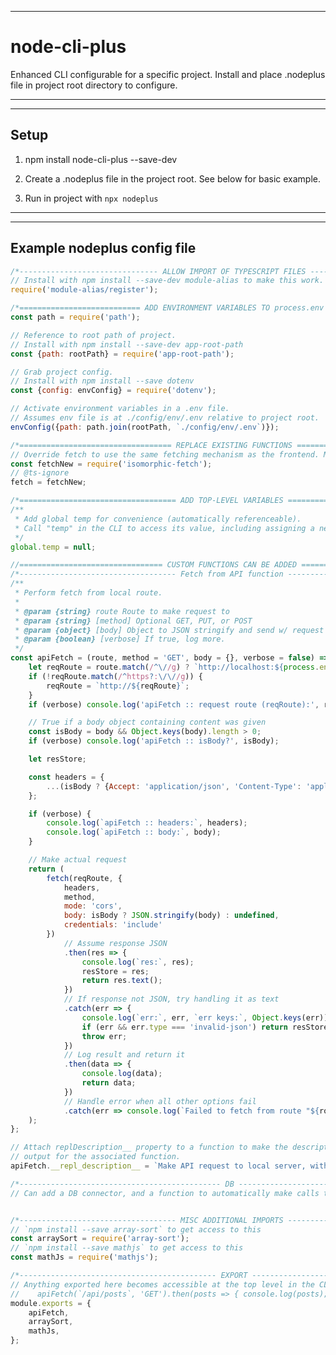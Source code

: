 ----------------------------------------------------------------------------------------------------
# node-cli-plus

Enhanced CLI configurable for a specific project.
Install and place .nodeplus file in project root directory to configure.

----------------------------------------------------------------------------------------------------
----------------------------------------------------------------------------------------------------

Setup
-----

1. npm install node-cli-plus --save-dev

2. Create a .nodeplus file in the project root. See below for basic example.

3. Run in project with `npx nodeplus`

----------------------------------------------------------------------------------------------------
----------------------------------------------------------------------------------------------------
Example nodeplus config file
----------------------------

```javascript
/*------------------------------- ALLOW IMPORT OF TYPESCRIPT FILES -------------------------------*/
// Install with npm install --save-dev module-alias to make this work.
require('module-alias/register');

/*=========================== ADD ENVIRONMENT VARIABLES TO process.env ===========================*/
const path = require('path');

// Reference to root path of project.
// Install with npm install --save-dev app-root-path
const {path: rootPath} = require('app-root-path');

// Grab project config.
// Install with npm install --save dotenv
const {config: envConfig} = require('dotenv');

// Activate environment variables in a .env file.
// Assumes env file is at ./config/env/.env relative to project root.
envConfig({path: path.join(rootPath, `./config/env/.env`)});

/*================================== REPLACE EXISTING FUNCTIONS ==================================*/
// Override fetch to use the same fetching mechanism as the frontend. Must ts-ignore for this to work.
const fetchNew = require('isomorphic-fetch');
// @ts-ignore
fetch = fetchNew;

/*=================================== ADD TOP-LEVEL VARIABLES ====================================*/
/**
 * Add global temp for convenience (automatically referenceable).
 * Call "temp" in the CLI to access its value, including assigning a new value
 */
global.temp = null;

//================================ CUSTOM FUNCTIONS CAN BE ADDED =================================//
/*----------------------------------- Fetch from API function ------------------------------------*/
/**
 * Perform fetch from local route.
 *
 * @param {string} route Route to make request to
 * @param {string} [method] Optional GET, PUT, or POST
 * @param {object} [body] Object to JSON stringify and send w/ request (if POST or PUT)
 * @param {boolean} [verbose] If true, log more.
 */
const apiFetch = (route, method = 'GET', body = {}, verbose = false) => {
    let reqRoute = route.match(/^\//g) ? `http://localhost:${process.env['PORT']}${route}` : route;
    if (!reqRoute.match(/^https?:\/\//g)) {
        reqRoute = `http://${reqRoute}`;
    }
    if (verbose) console.log('apiFetch :: request route (reqRoute):', reqRoute);

    // True if a body object containing content was given
    const isBody = body && Object.keys(body).length > 0;
    if (verbose) console.log('apiFetch :: isBody?', isBody);

    let resStore;

    const headers = {
        ...(isBody ? {Accept: 'application/json', 'Content-Type': 'application/json'} : {})
    };

    if (verbose) {
        console.log(`apiFetch :: headers:`, headers);
        console.log(`apiFetch :: body:`, body);
    }

    // Make actual request
    return (
        fetch(reqRoute, {
            headers,
            method,
            mode: 'cors',
            body: isBody ? JSON.stringify(body) : undefined,
            credentials: 'include'
        })
            // Assume response JSON
            .then(res => {
                console.log(`res:`, res);
                resStore = res;
                return res.text();
            })
            // If response not JSON, try handling it as text
            .catch(err => {
                console.log(`err:`, err, `err keys:`, Object.keys(err));
                if (err && err.type === 'invalid-json') return resStore.text();
                throw err;
            })
            // Log result and return it
            .then(data => {
                console.log(data);
                return data;
            })
            // Handle error when all other options fail
            .catch(err => console.log(`Failed to fetch from route "${route}" with error:`, err))
    );
};

// Attach replDescription__ property to a function to make the description appear in the CLI help
// output for the associated function.
apiFetch.__repl_description__ = `Make API request to local server, with all config (e.g. auth headers) take care of.`;

/*--------------------------------------------- DB -----------------------------------------------*/
// Can add a DB connector, and a function to automatically make calls to the database via the automatically created connection.


/*----------------------------------- MISC ADDITIONAL IMPORTS ------------------------------------*/
// `npm install --save array-sort` to get access to this
const arraySort = require('array-sort');
// `npm install --save mathjs` to get access to this
const mathJs = require('mathjs');

/*-------------------------------------------- EXPORT --------------------------------------------*/
// Anything exported here becomes accessible at the top level in the CLI e.g. this would work:
//    apiFetch(`/api/posts`, 'GET').then(posts => { console.log(posts); temp = posts; });
module.exports = {
    apiFetch,
    arraySort,
    mathJs,
};

```
